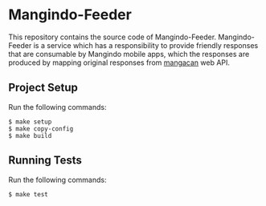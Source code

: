 # Mangindo-Feeder

This repository contains the source code of Mangindo-Feeder. 
Mangindo-Feeder is a service which has a responsibility to provide friendly responses that are consumable by Mangindo mobile apps, which the responses are produced by mapping original responses from [mangacan](http://mangacanblog.com) web API.

## Project Setup
Run the following commands:
```
$ make setup
$ make copy-config
$ make build
```

## Running Tests
Run the following commands:
```
$ make test
```
